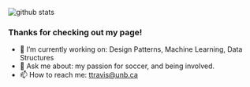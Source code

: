 ![github stats](https://github-readme-stats.vercel.app/api?username=tylertraviss)
### Thanks for checking out my page!
- 🔭 I’m currently working on: Design Patterns, Machine Learning, Data Structures
- 💬 Ask me about: my passion for soccer, and being involved.
- 📫 How to reach me: ttravis@unb.ca
<!--
**tylertraviss/tylertraviss** is a ✨ _special_ ✨ repository because its `README.md` (this file) appears on your GitHub profile.

Here are some ideas to get you started:

- 🔭 I’m currently working on 
- 🌱 I’m currently learning ...
- 👯 I’m looking to collaborate on ...
- 🤔 I’m looking for help with ...
- 💬 Ask me about ...
- 📫 How to reach me: ...
- 😄 Pronouns: ...
- ⚡ Fun fact: ...
-->
